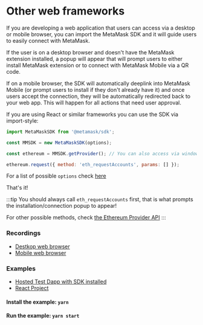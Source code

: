 # Other web frameworks

If you are developing a web application that users can access via a desktop or mobile browser, you can import the MetaMask SDK and it will guide users to easily connect with MetaMask.

If the user is on a desktop browser and doesn't have the MetaMask extension installed, a popup will appear that will prompt users to either install MetaMask extension or to connect with MetaMask Mobile via a QR code.

If on a mobile browser, the SDK will automatically deeplink into MetaMask Mobile (or prompt users to install if they don't already have it) and once users accept the connection, they will be automatically redirected back to your web app. This will happen for all actions that need user approval.

If you are using React or similar frameworks you can use the SDK via import-style:

```javascript
import MetaMaskSDK from '@metamask/sdk';

const MMSDK = new MetaMaskSDK(options);

const ethereum = MMSDK.getProvider(); // You can also access via window.ethereum

ethereum.request({ method: 'eth_requestAccounts', params: [] });
```

For a list of possible `options` check [here](/metamask-sdk-js/metamask-sdk-js-options.html)

That's it!

:::tip
You should always call `eth_requestAccounts` first, that is what prompts the installation/connection popup to appear!

For other possible methods, check [the Ethereum Provider API](/ethereum-provider.html)
:::

### Recordings

- [Destkop web browser](https://recordit.co/g9u0X2S60Z)
- [Mobile web browser](https://recordit.co/2qy9lCVHWC)

### Examples

- [Hosted Test Dapp with SDK installed](https://c0f4f41c-2f55-4863-921b-sdk-docs.github.io/test-dapp/)
- [React Project](https://c0f4f41c-2f55-4863-921b-sdk-docs.github.io/downloads/create-react-app_v0.1.0.zip)

#### Install the example: `yarn`

#### Run the example: `yarn start`

